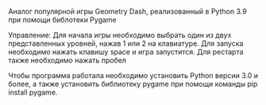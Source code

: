 Аналог популярной игры Geometry Dash, реализованный в Python 3.9 при помощи библотеки Pygame

Управление:
Для начала игры необходимо выбрать один из двух представленных уровней, нажав 1 или 2 на клавиатуре. Для запуска необходимо нажать клавишу space и игра запустится. Для рестарта также необходимо нажать пробел

Чтобы программа работала необходимо установить Python версии 3.0 и более, а также установить библиотеку pygame при помощи команды pip install pygame.
